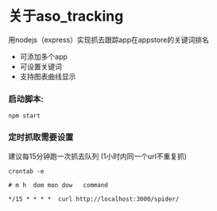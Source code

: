 
# 关于aso_tracking

用nodejs（express）实现抓去跟踪app在appstore的关键词排名

* 可添加多个app
* 可设置关键词
* 支持图表曲线显示


### 启动脚本:

`npm start`


### 定时抓取需要设置
建议每15分钟跑一次抓去队列 (1小时内同一个url不重复抓)

`crontab -e`

    # m h  dom mon dow   command

    */15 * * * *  curl http://localhost:3000/spider/


